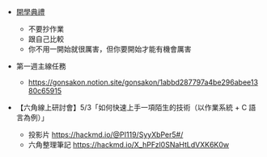 - [開學典禮](https://hackmd.io/z8NqJZo0T-Ok7uh67_nSKQ)
    - 不要抄作業
    - 跟自己比較
    - 你不用一開始就很厲害，但你要開始才能有機會厲害


- 第一週主線任務
    - https://gonsakon.notion.site/gonsakon/1abbd287797a4be296abee1380c65915

- 【六角線上研討會】5/3「如何快速上手一項陌生的技術（以作業系統 + C 語言為例）」
    - 投影片 https://hackmd.io/@PI119/SyyXbPer5#/
    - 六角整理筆記 https://hackmd.io/X_hPFzl0SNaHtLdVXK6K0w